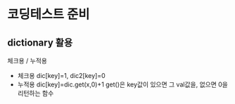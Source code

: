 # 코딩테스트 준비


## dictionary 활용

체크용 / 누적용

- 체크용 dic[key]=1, dic2[key]=0 
- 누적용 dic[key]=dic.get(x,0)+1
get()은 key값이 있으면 그 val값을, 없으면 0을 리턴하는 함수
